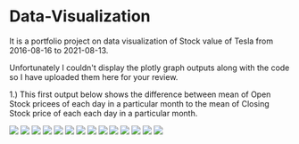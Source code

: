 # Data-Visualization
It is a portfolio project on data visualization of Stock value of Tesla from 2016-08-16 to 2021-08-13.

Unfortunately I couldn't display the plotly graph outputs along with the code so I have uploaded them here for your review.

1.) This first output below shows the difference between mean of Open Stock pricees of each day in a particular month to the mean of Closing Stock price of each each day in a particular month.

<img src= "_include/output1.PNG">

<img src= "_include/output2(1).PNG">

<img src= "_include/output3.PNG">

<img src= "_include/output4.PNG">

<img src= "_include/output5.PNG">

<img src= "_include/output6.PNG">

<img src= "_include/output7.PNG">

<img src= "_include/output8.PNG">

<img src= "_include/output9.PNG">

<img src= "_include/output10.PNG">

<img src= "_include/output11.PNG">

<img src= "_include/output12.PNG">

<img src= "_include/output13(1).PNG">

<img src= "_include/output14.PNG">
